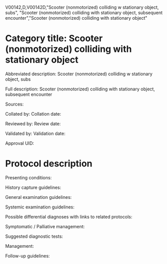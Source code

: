 V00142,D,V00142D,"Scooter (nonmotorized) colliding w stationary object, subs", "Scooter (nonmotorized) colliding with stationary object, subsequent encounter","Scooter (nonmotorized) colliding with stationary object"
# Category title: Scooter (nonmotorized) colliding with stationary object

Abbreviated description: Scooter (nonmotorized) colliding w stationary object, subs

Full description: Scooter (nonmotorized) colliding with stationary object, subsequent encounter

Sources:

Collated by:
Collation date:

Reviewed by:
Review date:

Validated by:
Validation date:

Approval UID:

# Protocol description

Presenting conditions:

History capture guidelines:

General examination guidelines:

Systemic examination guidelines:

Possible differential diagnoses with links to related protocols:

Symptomatic / Palliative management:

Suggested diagnostic tests:

Management:

Follow-up guidelines:
